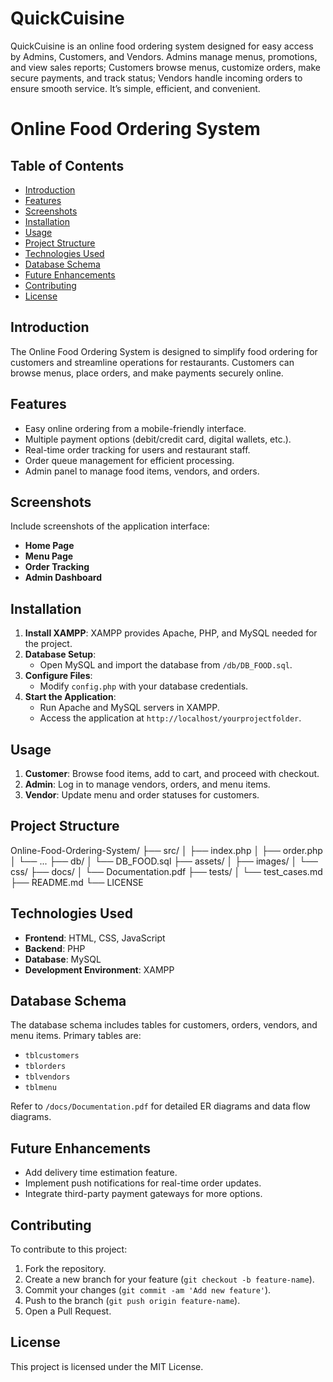 # QuickCuisine
QuickCuisine is an online food ordering system designed for easy access by Admins, Customers, and Vendors. Admins manage menus, promotions, and view sales reports; Customers browse menus, customize orders, make secure payments, and track status; Vendors handle incoming orders to ensure smooth service. It’s simple, efficient, and convenient.

# Online Food Ordering System

## Table of Contents
- [Introduction](#introduction)
- [Features](#features)
- [Screenshots](#screenshots)
- [Installation](#installation)
- [Usage](#usage)
- [Project Structure](#project-structure)
- [Technologies Used](#technologies-used)
- [Database Schema](#database-schema)
- [Future Enhancements](#future-enhancements)
- [Contributing](#contributing)
- [License](#license)

## Introduction
The Online Food Ordering System is designed to simplify food ordering for customers and streamline operations for restaurants. Customers can browse menus, place orders, and make payments securely online.

## Features
- Easy online ordering from a mobile-friendly interface.
- Multiple payment options (debit/credit card, digital wallets, etc.).
- Real-time order tracking for users and restaurant staff.
- Order queue management for efficient processing.
- Admin panel to manage food items, vendors, and orders.

## Screenshots
Include screenshots of the application interface:
- **Home Page**
- **Menu Page**
- **Order Tracking**
- **Admin Dashboard**

## Installation
1. **Install XAMPP**: XAMPP provides Apache, PHP, and MySQL needed for the project.
2. **Database Setup**:
   - Open MySQL and import the database from `/db/DB_FOOD.sql`.
3. **Configure Files**:
   - Modify `config.php` with your database credentials.
4. **Start the Application**:
   - Run Apache and MySQL servers in XAMPP.
   - Access the application at `http://localhost/yourprojectfolder`.

## Usage
1. **Customer**: Browse food items, add to cart, and proceed with checkout.
2. **Admin**: Log in to manage vendors, orders, and menu items.
3. **Vendor**: Update menu and order statuses for customers.

## Project Structure
Online-Food-Ordering-System/ ├── src/ │ ├── index.php │ ├── order.php │ └── ... ├── db/ │ └── DB_FOOD.sql ├── assets/ │ ├── images/ │ └── css/ ├── docs/ │ └── Documentation.pdf ├── tests/ │ └── test_cases.md ├── README.md └── LICENSE

## Technologies Used
- **Frontend**: HTML, CSS, JavaScript
- **Backend**: PHP
- **Database**: MySQL
- **Development Environment**: XAMPP

## Database Schema
The database schema includes tables for customers, orders, vendors, and menu items. Primary tables are:
- `tblcustomers`
- `tblorders`
- `tblvendors`
- `tblmenu`

Refer to `/docs/Documentation.pdf` for detailed ER diagrams and data flow diagrams.

## Future Enhancements
- Add delivery time estimation feature.
- Implement push notifications for real-time order updates.
- Integrate third-party payment gateways for more options.

## Contributing
To contribute to this project:
1. Fork the repository.
2. Create a new branch for your feature (`git checkout -b feature-name`).
3. Commit your changes (`git commit -am 'Add new feature'`).
4. Push to the branch (`git push origin feature-name`).
5. Open a Pull Request.

## License
This project is licensed under the MIT License.
